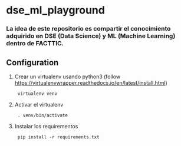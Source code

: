 # dse_ml_playground


### La idea de este repositorio es compartir el conocimiento adquirido en DSE (Data Science) y ML (Machine Learning) dentro de FACTTIC.

## Configuration

1. Crear un virtualenv usando python3 (follow https://virtualenvwrapper.readthedocs.io/en/latest/install.html)

        virtualenv venv

2. Activar el virtualenv

        . venv/bin/activate

3. Instalar los requirementos

        pip install -r requirements.txt